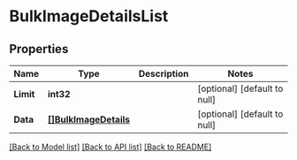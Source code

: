 # BulkImageDetailsList

## Properties
Name | Type | Description | Notes
------------ | ------------- | ------------- | -------------
**Limit** | **int32** |  | [optional] [default to null]
**Data** | [**[]BulkImageDetails**](BulkImageDetails.md) |  | [optional] [default to null]

[[Back to Model list]](../README.md#documentation-for-models) [[Back to API list]](../README.md#documentation-for-api-endpoints) [[Back to README]](../README.md)

